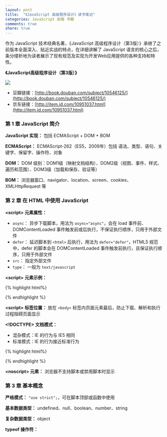 ```yaml
---
layout: post
title:  "《JavaScript 高级程序设计》读书笔记"
categories: JavaScript 前端 书籍
comments: true
share: true
---
```


<p class="lead">作为 JavaScript 技术经典名著，《JavaScript 高级程序设计（第3版）》承继了之前版本全面深入、贴近实战的特点，在详细讲解了 JavaScript 语言的核心之后，条分缕析地为读者展示了现有规范及实现为开发Web应用提供的各种支持和特性。</p>

**《JavaScript高级程序设计（第3版）》**

![](https://img3.doubanio.com/mpic/s8958650.jpg)

- 豆瓣链接：[http://book.douban.com/subject/10546125/](http://book.douban.com/subject/10546125/)
- 京东链接：[http://item.jd.com/10951037.html](http://item.jd.com/10951037.html)


### 第 1 章 JavaScript 简介

**JavaScript 实现：**  包括 ECMAScript + DOM + BOM

**ECMAScript：**  ECMAScript-262（ES5，2009年）包括 语法、类型、语句、关键字、保留字、操作符、对象

**DOM：**  DOM 级别：DOM1级（映射文档结构）、DOM2级（视图、事件、样式、遍历和范围）、DOM3级（加载和保存、验证等）

**BOM：**  浏览器窗口、navigator、location、screen、cookies、XMLHttpRequest 等

### 第 2 章 在 HTML 中使用 JavaScript

**\<script\> 元素属性：**

- `async`： 异步下载脚本，用法为 `async="async"`，会在 load 事件前、DOMContentLoaded 事件触发前或后执行，不保证执行顺序，只用于外部文件
- `defer`： 延迟脚本到 `<html>` 后执行，用法为 `defer="defer"`，HTML5 规范中，defer 的脚本会在 DOMContentLoaded 事件触发前执行，且保证执行顺序，只用于外部文件
- `src`： 指定外部文件
- `type`： 一般为 `text/javascript`

**\<script\> 元素示例：**

{% highlight html%}
<script type="text/javascript" src="example.js"></script>
{% endhighlight %}

**\<script\> 标签位置：**  放在 `<body>` 标签内页面元素最后，防止下载、解析和执行过程阻碍页面显示

**\<!DOCTYPE\> 文档模式：**

- 混杂模式：IE 的行为与 IE5 相同
- 标准模式：IE 的行为接近标准行为

{% highlight html%}
<!-- HTML 4.01 严格型 -->
<!DOCTYPE HTML PUBLIC "-//W3C//DTD HTML 4.01//EN" "http://www.w3.org/TR/html4/strict.dtd">

<!-- XHTML 1.0 严格型 -->
<!DOCTYPE html PUBLIC
"-//W3C//DTD XHTML 1.0 Strict//EN" "http://www.w3.org/TR/xhtml1/DTD/xhtml1-strict.dtd">

<!-- HTML 5 -->
<!DOCTYPE html>
{% endhighlight %}

**\<noscript\> 元素：**  浏览器不支持脚本或禁用脚本时显示

### 第 3 章 基本概念

**严格模式：**  `"use strict";`，可在脚本顶部或函数中使用

**基本数据类型：**  undefined、null、boolean、number、string

**复杂数据类型：**  object

**typeof 操作符：**
